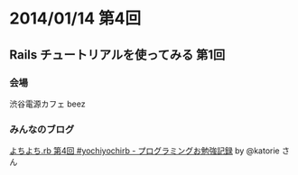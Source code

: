 # 2014/01/14 第4回
## Rails チュートリアルを使ってみる 第1回
### 会場
渋谷電源カフェ beez

### みんなのブログ

[よちよち.rb 第4回 #yochiyochirb - プログラミングお勉強記録](http://d.hatena.ne.jp/katoriexxxkatorie/20140115/1389768261) by @katorie さん
